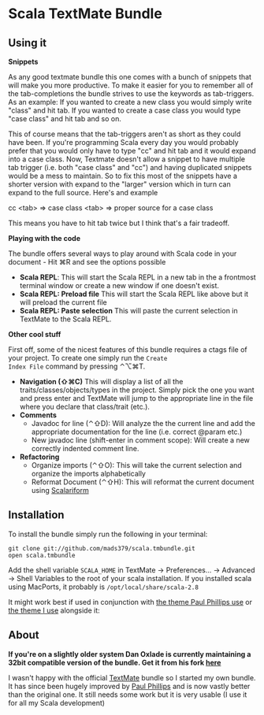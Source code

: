 Scala TextMate Bundle
=====================

Using it
--------

**Snippets** 

As any good textmate bundle this one comes with a bunch of snippets that will make you more productive. To make it easier for you to remember all of the tab-completions the bundle strives to use the keywords as tab-triggers. As an example: If you wanted to create a new class you would simply write "class" and hit tab. If you wanted to create a case class you would type "case class" and hit tab and so on. 

This of course means that the tab-triggers aren't as short as they could have been. If you're programming Scala every day you would probably prefer that you would only have to type "cc" and hit tab and it would expand into a case class. Now, Textmate doesn't allow a snippet to have multiple tab trigger (i.e. both "case class" and "cc") and having duplicated snippets would be a mess to maintain. So to fix this most of the snippets have a shorter version with expand to the "larger" version which in turn can expand to the full source. Here's and example

cc &lt;tab&gt; => case class &lt;tab&gt; => proper source for a case class

This means you have to hit tab twice but I think that's a fair tradeoff.

**Playing with the code**

The bundle offers several ways to play around with Scala code in your document - Hit ⌘R and see the options possible

- **Scala REPL**: This will start the Scala REPL in a new tab in the a frontmost terminal window or create a new window if one doesn't exist. 
- **Scala REPL: Preload file** This will start the Scala REPL like above but it will preload the current file
- **Scala REPL: Paste selection** This will paste the current selection in TextMate to the Scala REPL.

**Other cool stuff**

First off, some of the nicest features of this bundle requires a ctags file of your project. To create one simply run the <code>Create Index File</code> command by pressing ⌃⌥⌘T.

- **Navigation (⇧⌘C)**
  This will display a list of all the traits/classes/objects/types in the project. Simply pick the one you want and press enter and TextMate will jump to the appropriate line in the file where you declare that class/trait (etc.).
- **Comments**
  - Javadoc for line (⌃⇧D): Will analyze the the current line and add the appropriate documentation for the line (i.e. correct @param etc.)
  - New javadoc line (shift-enter in comment scope): Will create a new correctly indented comment line.
- **Refactoring**
  - Organize imports (⌃⇧O): This will take the current selection and organize the imports alphabetically
  - Reformat Document (⌃⇧H): This will reformat the current document using [Scalariform](http://github.com/mdr/scalariform)

Installation
------------

To install the bundle simply run the following in your terminal:

<pre><code>git clone git://github.com/mads379/scala.tmbundle.git
open scala.tmbundle
</code></pre>

Add the shell variable <code>SCALA\_HOME</code> in TextMate -> Preferences... -> Advanced -> Shell Variables to the root of your scala installation. If you installed scala using MacPorts, it probably is <code>/opt/local/share/scala-2.8</code>

It might work best if used in conjunction with [the theme Paul Phillips use](http://github.com/paulp/scala.tmtheme) or [the theme I use](http://github.com/mads379/Github_flavor.tmtheme) alongside it:

About
-----

**If you're on a slightly older system Dan Oxlade is currently maintaining a 32bit compatible version of the bundle. Get it from his fork [here](http://github.com/oxlade39/scala.tmbundle "here")**

I wasn't happy with the official [TextMate](http://macromates.com/) bundle so I started my own bundle. It has since been hugely improved by [Paul Phillips](http://github.com/paulp) and is now vastly better than the original one. It still needs some work but it is very usable (I use it for all my Scala development)
